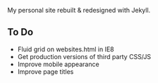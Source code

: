 My personal site rebuilt & redesigned with Jekyll.

To Do
-----
- Fluid grid on websites.html in IE8
- Get production versions of third party CSS/JS 
- Improve mobile appearance
- Improve page titles

